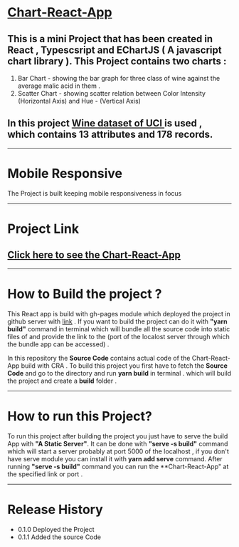 # [Chart-React-App](https://qur786.github.io/Chart-React-App/)

## This is a mini Project that has been created in React , Typescsript and EChartJS ( A javascript chart library ). This Project contains two charts :
1. Bar Chart - showing the bar graph for three class of wine against the average malic acid in them .
2. Scatter Chart - showing scatter relation between Color Intensity (Horizontal Axis) and Hue - (Vertical Axis)

## In this project [Wine dataset of UCI ](https://archive.ics.uci.edu/ml/datasets/wine) is used , which contains 13 attributes and 178 records.
***
# Mobile Responsive
The Project is built keeping mobile responsiveness in focus
***
# Project Link
## [Click here to see the Chart-React-App](https://qur786.github.io/Chart-React-App/)
***
# How to Build the project ?

 This React app is build with gh-pages module which deployed the project in github server with [link](https://qur786.github.io/Chart-React-App/) . If you want to build the project
 can do it with **"yarn build"** command in terminal which will  bundle all the source code into static files of and provide the link to the (port of the localost server  through which 
 the bundle app can be accessed) .
 
 In this repository the **Source Code** contains actual code of the  Chart-React-App build with CRA . To build this project you first have to fetch the **Source Code** and go to 
 the directory and run **yarn build** in terminal . which will build the project and create a **build** folder .
 
 ***
 
 # How to run this Project?

To run this project after building the project you just have to serve the build App with **"A Static Server"**. It can be done with **"serve -s build"** command which will start a server 
probably at port 5000 of the localhost , if you don't have serve module you can install it with **yarn add serve** command. After running **"serve -s build"** command you can 
run the **Chart-React-App" at the specified link or port .

***
# Release History

- 0.1.0 Deployed the Project
- 0.1.1 Added the source Code

